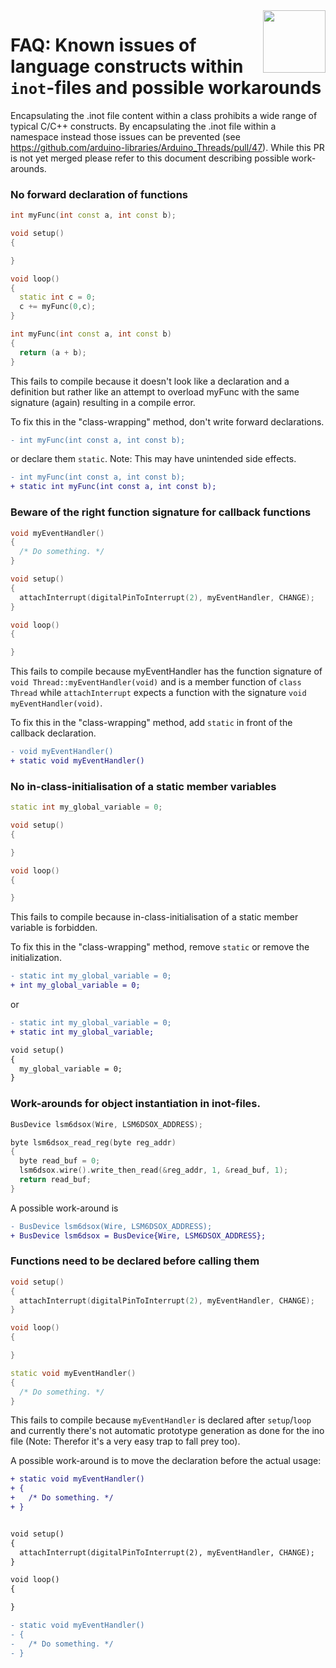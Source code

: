 <img src="https://content.arduino.cc/website/Arduino_logo_teal.svg" height="100" align="right"/>

FAQ: Known issues of language constructs within `inot`-files and possible workarounds
=====================================================================================
Encapsulating the .inot file content within a class prohibits a wide range of typical C/C++ constructs. By encapsulating the .inot file within a namespace instead those issues can be prevented (see https://github.com/arduino-libraries/Arduino_Threads/pull/47). While this PR is not yet merged please refer to this document describing possible work-arounds.

### No forward declaration of functions
```C++
int myFunc(int const a, int const b);

void setup()
{

}

void loop()
{
  static int c = 0;
  c += myFunc(0,c);
}

int myFunc(int const a, int const b)
{
  return (a + b);
}
```
This fails to compile because it doesn't look like a declaration and a definition but rather like an attempt to overload myFunc with the same signature (again) resulting in a compile error.

To fix this in the "class-wrapping" method, don't write forward declarations.
```diff
- int myFunc(int const a, int const b);
```
or declare them `static`. Note: This may have unintended side effects.
```diff
- int myFunc(int const a, int const b);
+ static int myFunc(int const a, int const b);
```

### Beware of the right function signature for callback functions
```C++
void myEventHandler()
{
  /* Do something. */
}

void setup()
{
  attachInterrupt(digitalPinToInterrupt(2), myEventHandler, CHANGE);
}

void loop()
{

}
```
This fails to compile because myEventHandler has the function signature of `void Thread::myEventHandler(void)` and is a member function of `class Thread` while `attachInterrupt` expects a function with the signature `void myEventHandler(void)`.

To fix this in the "class-wrapping" method, add `static` in front of the callback declaration.
```diff
- void myEventHandler()
+ static void myEventHandler()
```

### No in-class-initialisation of a static member variables
```C++
static int my_global_variable = 0;

void setup()
{

}

void loop()
{

}
```
This fails to compile because in-class-initialisation of a static member variable is forbidden.

To fix this in the "class-wrapping" method, remove `static` or remove the initialization.
```diff
- static int my_global_variable = 0;
+ int my_global_variable = 0;
```
or
```diff
- static int my_global_variable = 0;
+ static int my_global_variable;

void setup()
{
  my_global_variable = 0;
}
```

### Work-arounds for object instantiation in inot-files.
```C++
BusDevice lsm6dsox(Wire, LSM6DSOX_ADDRESS);

byte lsm6dsox_read_reg(byte reg_addr)
{
  byte read_buf = 0;
  lsm6dsox.wire().write_then_read(&reg_addr, 1, &read_buf, 1);
  return read_buf;
}
```
A possible work-around is
```diff
- BusDevice lsm6dsox(Wire, LSM6DSOX_ADDRESS);
+ BusDevice lsm6dsox = BusDevice{Wire, LSM6DSOX_ADDRESS};
```

### Functions need to be declared before calling them
```C++
void setup()
{
  attachInterrupt(digitalPinToInterrupt(2), myEventHandler, CHANGE);
}

void loop()
{

}

static void myEventHandler()
{
  /* Do something. */
}
```
This fails to compile because `myEventHandler` is declared after `setup`/`loop` and currently there's not automatic prototype generation as done for the ino file (Note: Therefor it's a very easy trap to fall prey too).

A possible work-around is to move the declaration before the actual usage:
```diff
+ static void myEventHandler()
+ {
+   /* Do something. */
+ }


void setup()
{
  attachInterrupt(digitalPinToInterrupt(2), myEventHandler, CHANGE);
}

void loop()
{

}

- static void myEventHandler()
- {
-   /* Do something. */
- }
```
